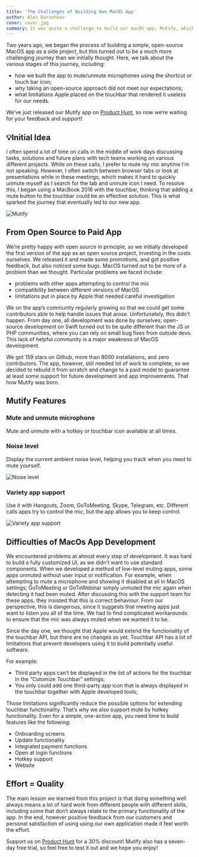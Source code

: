 ```yaml
---
title: 'The Challenges of Building Own MacOS App'
author: Alex Barashkov
cover: cover.jpg
summary: It was quite a challenge to build our macOS app, Mutify, which gives you the ability to mute/unmute your mic from the Touch Bar. See what issues we faced.
---
```


Two years ago, we began the process of building a simple, open-source MacOS app as a side project, but this turned out to be a much more challenging journey than we initially thought. Here, we talk about the various stages of this journey, including:

- how we built the app to mute/unmute microphones using the shortcut or touch bar icon;
- why taking an open-source approach did not meet our expectations;
- what limitations Apple placed on the touchbar that rendered it useless for our needs.

We’ve just released our Mutify app on [Product Hunt](https://www.producthunt.com/posts/mutify), so now we’re waiting for your feedback and support!

## 💡Initial Idea

I often spend a lot of time on calls in the middle of work days discussing tasks, solutions and future plans with tech teams working on various different projects. While on these calls, I prefer to mute my mic anytime I’m not speaking. However, I often switch between browser tabs or look at presentations while in these meetings, which makes it hard to quickly unmute myself as I search for the tab and unmute icon I need. To resolve this, I began using a MacBook 2016 with the touchbar, thinking that adding a mute button to the touchbar could be an effective solution. This is what sparked the journey that eventually led to our new app.

![Mutify](mutify.png)

## From Open Source to Paid App

We’re pretty happy with open source in principle, so we initially developed the first version of the app as an open source project, investing in the costs ourselves. We released it and made some promotions, and got positive feedback, but also noticed some bugs. MacOS turned out to be more of a problem than we thought. Particular problems we faced include:

- problems with other apps attempting to control the mic
- compatibility between different versions of MacOS
- limitations put in place by Apple that needed careful investigation

We on the app’s community regularly growing so that we could get some contributors able to help handle issues that arose. Unfortunately, this didn’t happen. From day one, all development was done by ourselves; open-source development on Swift turned out to be quite different than the JS or PHP communities, where you can rely on small bug fixes from outside devs. This lack of helpful community is a major weakness of MacOS development.

We got 159 stars on Github, more than 8000 installations, and zero contributors. The app, however, still needed lot of work to complete, so we decided to rebuild it from scratch and change to a paid model to guarantee at least some support for future development and app improvements. That how Mutify was born.

## Mutify Features

### Mute and unmute microphone

Mute and unmute with a hotkey or touchbar icon available at all times.

### Noise level

Display the current ambient noise level, helping you track when you need to mute yourself.

![Noise level](noise.jpg)

### Variety app support

Use it with Hangouts, Zoom, GoToMeeting, Skype, Telegram, etc. Different calls apps try to control the mic, but the app allows you to keep control.

![Variety app support](apps.jpg)

## Difficulties of MacOs App Development

We encountered problems at almost every step of development. It was hard to build a fully customized UI, as we didn’t want to use standard components. When we developed a method of low-level muting apps, some apps unmuted without user input or notification. For example, when attempting to mute a microphone and showing it disabled at all in MacOS settings, GoToMeeting or GoToWebinar simply unmuted the mic again when detecting it had been muted. After discussing this with the support team for these apps, they insisted that this is correct behaviour. From our perspective, this is dangerous, since it suggests that meeting apps just want to listen you all of the time. We had to find complicated workarounds to ensure that the mic was always muted when we wanted it to be.

Since the day one, we thought that Apple would extend the functionality of the touchbar API, but there are no changes as yet. Touchbar API has a lot of limitations that prevent developers using it to build potentially useful software.

For example:

- Third party apps can’t be displayed in the list of actions for the touchbar in the “Cutomize Touchbar” settings;
- You only could add one third-party app icon that is always displayed in the touchbar together with Apple developed tools;

Those limitations significantly reduce the possible options for extending touchbar functionality. That’s why we also support mute by hotkey functionality. Even for a simple, one-action app, you need time to build features like the following:

- Onboarding screens
- Update functionality
- Integrated payment functions
- Open at login functions
- Hotkey support
- Website

## Effort = Quality

The main lesson we learned from this project is that doing something well always means a lot of hard work from different people with different skills, including some that don’t always relate to the primary functionality of the app. In the end, however positive feedback from our customers and personal satisfaction of using using our own application made it feel worth the effort.

Support us on [Product Hunt](https://www.producthunt.com/posts/mutify) for a 30% discount! Mutify also has a seven-day free trial, so feel free to test it out and we hope you enjoy!
